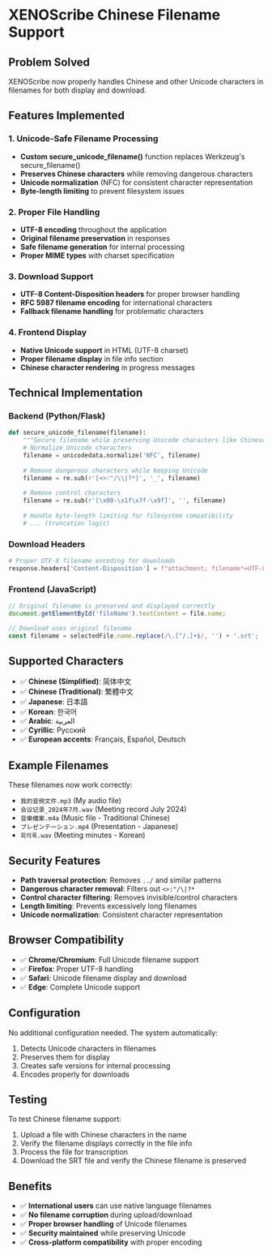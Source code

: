 # XENOScribe Chinese Filename Support

## Problem Solved
XENOScribe now properly handles Chinese and other Unicode characters in filenames for both display and download.

## Features Implemented

### 1. Unicode-Safe Filename Processing
- **Custom secure_unicode_filename()** function replaces Werkzeug's secure_filename()
- **Preserves Chinese characters** while removing dangerous characters
- **Unicode normalization** (NFC) for consistent character representation
- **Byte-length limiting** to prevent filesystem issues

### 2. Proper File Handling
- **UTF-8 encoding** throughout the application
- **Original filename preservation** in responses
- **Safe filename generation** for internal processing
- **Proper MIME types** with charset specification

### 3. Download Support
- **UTF-8 Content-Disposition headers** for proper browser handling
- **RFC 5987 filename encoding** for international characters
- **Fallback filename handling** for problematic characters

### 4. Frontend Display
- **Native Unicode support** in HTML (UTF-8 charset)
- **Proper filename display** in file info section
- **Chinese character rendering** in progress messages

## Technical Implementation

### Backend (Python/Flask)
```python
def secure_unicode_filename(filename):
    """Secure filename while preserving Unicode characters like Chinese"""
    # Normalize Unicode characters
    filename = unicodedata.normalize('NFC', filename)
    
    # Remove dangerous characters while keeping Unicode
    filename = re.sub(r'[<>:"/\\|?*]', '_', filename)
    
    # Remove control characters
    filename = re.sub(r'[\x00-\x1f\x7f-\x9f]', '', filename)
    
    # Handle byte-length limiting for filesystem compatibility
    # ... (truncation logic)
```

### Download Headers
```python
# Proper UTF-8 filename encoding for downloads
response.headers['Content-Disposition'] = f"attachment; filename*=UTF-8''{safe_filename.encode('utf-8').decode('latin1')}"
```

### Frontend (JavaScript)
```javascript
// Original filename is preserved and displayed correctly
document.getElementById('fileName').textContent = file.name;

// Download uses original filename
const filename = selectedFile.name.replace(/\.[^/.]+$/, '') + '.srt';
```

## Supported Characters
- ✅ **Chinese (Simplified)**: 简体中文
- ✅ **Chinese (Traditional)**: 繁體中文
- ✅ **Japanese**: 日本語
- ✅ **Korean**: 한국어
- ✅ **Arabic**: العربية
- ✅ **Cyrillic**: Русский
- ✅ **European accents**: Français, Español, Deutsch

## Example Filenames
These filenames now work correctly:
- `我的音频文件.mp3` (My audio file)
- `会议记录_2024年7月.wav` (Meeting record July 2024)
- `音樂檔案.m4a` (Music file - Traditional Chinese)
- `プレゼンテーション.mp4` (Presentation - Japanese)
- `회의록.wav` (Meeting minutes - Korean)

## Security Features
- **Path traversal protection**: Removes `../` and similar patterns
- **Dangerous character removal**: Filters out `<>:"/\|?*`
- **Control character filtering**: Removes invisible/control characters
- **Length limiting**: Prevents excessively long filenames
- **Unicode normalization**: Consistent character representation

## Browser Compatibility
- ✅ **Chrome/Chromium**: Full Unicode filename support
- ✅ **Firefox**: Proper UTF-8 handling
- ✅ **Safari**: Unicode filename display and download
- ✅ **Edge**: Complete Unicode support

## Configuration
No additional configuration needed. The system automatically:
1. Detects Unicode characters in filenames
2. Preserves them for display
3. Creates safe versions for internal processing
4. Encodes properly for downloads

## Testing
To test Chinese filename support:
1. Upload a file with Chinese characters in the name
2. Verify the filename displays correctly in the file info
3. Process the file for transcription
4. Download the SRT file and verify the Chinese filename is preserved

## Benefits
- ✅ **International users** can use native language filenames
- ✅ **No filename corruption** during upload/download
- ✅ **Proper browser handling** of Unicode filenames
- ✅ **Security maintained** while preserving Unicode
- ✅ **Cross-platform compatibility** with proper encoding
